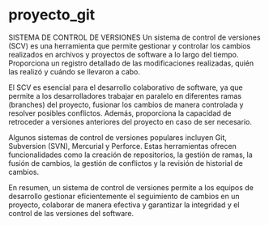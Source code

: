 # proyecto_git
SISTEMA DE CONTROL DE VERSIONES
Un sistema de control de versiones (SCV) es una herramienta que permite gestionar y controlar los cambios realizados en archivos y proyectos de software a lo largo del tiempo. Proporciona un registro detallado de las modificaciones realizadas, quién las realizó y cuándo se llevaron a cabo.

El SCV es esencial para el desarrollo colaborativo de software, ya que permite a los desarrolladores trabajar en paralelo en diferentes ramas (branches) del proyecto, fusionar los cambios de manera controlada y resolver posibles conflictos. Además, proporciona la capacidad de retroceder a versiones anteriores del proyecto en caso de ser necesario.

Algunos sistemas de control de versiones populares incluyen Git, Subversion (SVN), Mercurial y Perforce. Estas herramientas ofrecen funcionalidades como la creación de repositorios, la gestión de ramas, la fusión de cambios, la gestión de conflictos y la revisión de historial de cambios.

En resumen, un sistema de control de versiones permite a los equipos de desarrollo gestionar eficientemente el seguimiento de cambios en un proyecto, colaborar de manera efectiva y garantizar la integridad y el control de las versiones del software.
